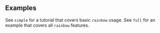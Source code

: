 ## Examples

See `simple` for a tutorial that covers basic `rainbow` usage.
See `full` for an example that covers all `rainbow` features.
